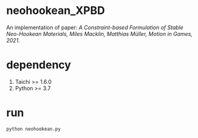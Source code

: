 # neohookean_XPBD

An implementation of paper: *A Constraint-based Formulation of Stable Neo-Hookean Materials, Miles Macklin, Matthias Müller, Motion in Games, 2021*.

# dependency
1. Taichi >= 1.6.0
2. Python >= 3.7

# run

```python neohookean.py```